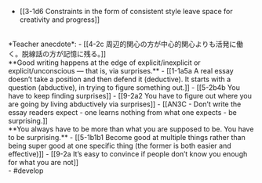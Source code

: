 
- [[3-1d6 Constraints in the form of consistent style leave space for creativity and progress]]
<br>
*Teacher anecdote*:
- [[4-2c 周辺的関心の方が中心的関心よりも活発に働く。脱線話の方が記憶に残る。]]
<br>
**Good writing happens at the edge of explicit/inexplicit or explicit/unconscious — that is, via surprises.**
- [[1-1a5a A real essay doesn’t take a position and then defend it (deductive). It starts with a question (abductive), in trying to figure something out.]]
- [[5-2b4b You have to keep finding surprises]]
- [[9-2a2 You have to figure out where you are going by living abductively via surprises]]
- [[AN3C - Don’t write the essay readers expect - one learns nothing from what one expects - be surprising.]]
<br>
**You always have to be more than what you are supposed to be. You have to be surprising.**
- [[5-1b1b1 Become good at multiple things rather than being super good at one specific thing (the former is both easier and effective)]]
- [[9-2a It’s easy to convince if people don’t know you enough for what you are not]]
<br>
- #develop
